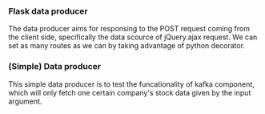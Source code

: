 ### Flask data producer
The data producer aims for responsing to the POST request coming from the client side, specifically the data scource of jQuery.ajax request. We can set as many routes as we can by taking advantage of python decorator.
### (Simple) Data producer
This simple data producer is to test the funcationality of kafka component, which will only fetch one certain company's stock data given by the input argument.
